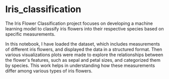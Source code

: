 # Iris_classification

The Iris Flower Classification project focuses on developing a machine learning model to classify iris flowers into their respective species based on specific measurements.

In this notebook, I have loaded the dataset, which includes measurements of different iris flowers, and displayed the data in a structured format. Then various visualizations plots were made to explore the relationships between the flower's features, such as sepal and petal sizes, and categorized them by species. This work helps in understanding how these measurements differ among various types of iris flowers.
